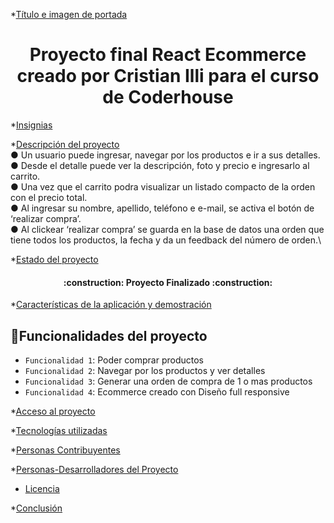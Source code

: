 
*[Título e imagen de portada](#Título-e-imagen-de-portada)
  <h1 align="center">Proyecto final React Ecommerce creado por Cristian Illi para el curso de Coderhouse </h1>
  
*[Insignias](#insignias)

*[Descripción del proyecto](#descripción-del-proyecto)\
  ● Un usuario puede ingresar, navegar por los productos e ir a sus detalles. \
  ● Desde el detalle puede ver la descripción, foto y precio e ingresarlo al
carrito.\
  ● Una vez que el carrito podra visualizar un
listado compacto de la orden con el precio total.\
  ● Al ingresar su nombre, apellido, teléfono e e-mail, se activa el botón de ‘realizar compra’.\
  ● Al clickear ‘realizar compra’ se guarda en la base de datos una orden que
tiene todos los productos, la fecha y da un feedback del número de orden.\

*[Estado del proyecto](#Estado-del-proyecto)
  
  <h4 align="center">
:construction: Proyecto Finalizado :construction:
</h4>

*[Características de la aplicación y demostración](#Características-de-la-aplicación-y-demostración)

## :hammer:Funcionalidades del proyecto

- `Funcionalidad 1`: Poder comprar productos
- `Funcionalidad 2`: Navegar por los productos y ver detalles
- `Funcionalidad 3`: Generar una orden de compra de 1 o mas productos
- `Funcionalidad 4`: Ecommerce creado con Diseño full responsive

*[Acceso al proyecto](#acceso-proyecto)


*[Tecnologías utilizadas](#tecnologías-utilizadas)

*[Personas Contribuyentes](#personas-contribuyentes)

*[Personas-Desarrolladores del Proyecto](#personas-desarrolladores)

* [Licencia](#licencia)

*[Conclusión](#conclusión)
